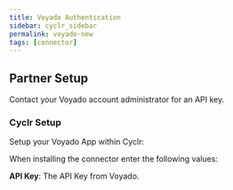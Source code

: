```yaml
---
title: Voyado Authentication
sidebar: cyclr_sidebar
permalink: voyado-new
tags: [connector]
---
```


## Partner Setup

Contact your Voyado account administrator for an API key.

### Cyclr Setup

Setup your Voyado App within Cyclr:

When installing the connector enter the following values:

**API Key**: The API Key from Voyado.
